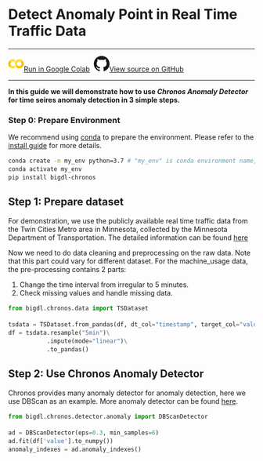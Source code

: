# Detect Anomaly Point in Real Time Traffic Data

---

![](../../../../image/colab_logo_32px.png)[Run in Google Colab](https://colab.research.google.com/github/intel-analytics/BigDL/blob/branch-2.0/python/chronos/colab-notebook/chronos_minn_traffic_anomaly_detector.ipynb) &nbsp;![](../../../../image/GitHub-Mark-32px.png)[View source on GitHub](https://github.com/intel-analytics/BigDL/blob/branch-2.0/python/chronos/colab-notebook/chronos_minn_traffic_anomaly_detector.ipynb)

---

**In this guide we will demonstrate how to use _Chronos Anomaly Detector_ for time seires anomaly detection in 3 simple steps.**

### Step 0: Prepare Environment

We recommend using [conda](https://docs.conda.io/projects/conda/en/latest/user-guide/install/) to prepare the environment. Please refer to the [install guide](../Overview/chronos.html#install) for more details.

```bash
conda create -n my_env python=3.7 # "my_env" is conda environment name, you can use any name you like.
conda activate my_env
pip install bigdl-chronos
```

## Step 1: Prepare dataset
For demonstration, we use the publicly available real time traffic data from the Twin Cities Metro area in Minnesota, collected by the Minnesota Department of Transportation. The detailed information can be found [here](https://github.com/numenta/NAB/blob/master/data/realTraffic/speed_7578.csv)

Now we need to do data cleaning and preprocessing on the raw data. Note that this part could vary for different dataset. 
For the machine_usage data, the pre-processing contains 2 parts: <br>
1. Change the time interval from irregular to 5 minutes.<br>
2. Check missing values and handle missing data.

```python
from bigdl.chronos.data import TSDataset

tsdata = TSDataset.from_pandas(df, dt_col="timestamp", target_col="value")
df = tsdata.resample("5min")\
           .impute(mode="linear")\
           .to_pandas()
```

## Step 2: Use Chronos Anomaly Detector
Chronos provides many anomaly detector for anomaly detection, here we use DBScan as an example. More anomaly detector can be found [here](https://bigdl.readthedocs.io/en/latest/doc/PythonAPI/Chronos/anomaly_detectors.html).

```python
from bigdl.chronos.detector.anomaly import DBScanDetector

ad = DBScanDetector(eps=0.3, min_samples=6)
ad.fit(df['value'].to_numpy())
anomaly_indexes = ad.anomaly_indexes()
```


